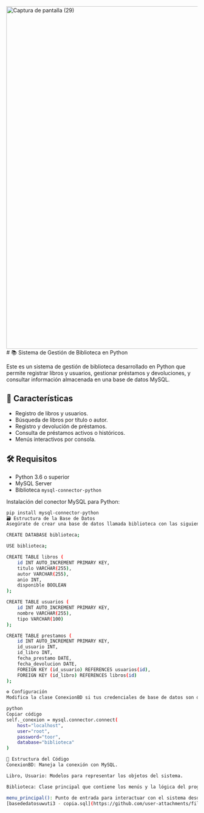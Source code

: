 <img width="1600" height="900" alt="Captura de pantalla (29)" src="https://github.com/user-attachments/assets/52975033-30d2-42ab-9b60-2f75d108fa4e" />
# 📚 Sistema de Gestión de Biblioteca en Python

Este es un sistema de gestión de biblioteca desarrollado en Python que permite registrar libros y usuarios, gestionar préstamos y devoluciones, y consultar información almacenada en una base de datos MySQL.

## 🚀 Características

- Registro de libros y usuarios.
- Búsqueda de libros por título o autor.
- Registro y devolución de préstamos.
- Consulta de préstamos activos o históricos.
- Menús interactivos por consola.

## 🛠️ Requisitos

- Python 3.6 o superior
- MySQL Server
- Biblioteca `mysql-connector-python`

Instalación del conector MySQL para Python:

```bash
pip install mysql-connector-python
🗃️ Estructura de la Base de Datos
Asegúrate de crear una base de datos llamada biblioteca con las siguientes tablas:

CREATE DATABASE biblioteca;

USE biblioteca;

CREATE TABLE libros (
    id INT AUTO_INCREMENT PRIMARY KEY,
    titulo VARCHAR(255),
    autor VARCHAR(255),
    anio INT,
    disponible BOOLEAN
);

CREATE TABLE usuarios (
    id INT AUTO_INCREMENT PRIMARY KEY,
    nombre VARCHAR(255),
    tipo VARCHAR(100)
);

CREATE TABLE prestamos (
    id INT AUTO_INCREMENT PRIMARY KEY,
    id_usuario INT,
    id_libro INT,
    fecha_prestamo DATE,
    fecha_devolucion DATE,
    FOREIGN KEY (id_usuario) REFERENCES usuarios(id),
    FOREIGN KEY (id_libro) REFERENCES libros(id)
);

⚙️ Configuración
Modifica la clase ConexionBD si tus credenciales de base de datos son diferentes:

python
Copiar código
self._conexion = mysql.connector.connect(
    host="localhost",
    user="root",
    password="toor",
    database="biblioteca"
)

📂 Estructura del Código
ConexionBD: Maneja la conexión con MySQL.

Libro, Usuario: Modelos para representar los objetos del sistema.

Biblioteca: Clase principal que contiene los menús y la lógica del programa.

menu_principal(): Punto de entrada para interactuar con el sistema desde consola.
[basededatosuwuti3 - copia.sql](https://github.com/user-attachments/files/22935686/basededatosuwuti3.-.copia.sql)
